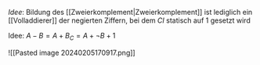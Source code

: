 _Idee_: Bildung des [[Zweierkomplement|Zweierkomplement]] ist lediglich ein [[Volladdierer]] der negierten Ziffern, bei dem $CI$ statisch auf 1 gesetzt wird

Idee: $A - B = A + B_{C} = A + \lnot B + 1$


![[Pasted image 20240205170917.png]]